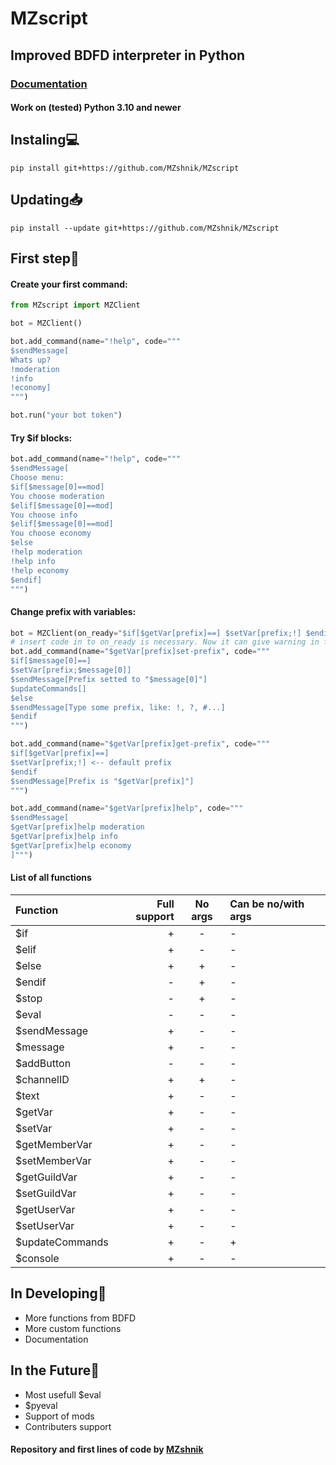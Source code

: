 # MZscript
## Improved BDFD interpreter in Python
### [Documentation](/docs/DOCS.md)
#### Work on (tested) Python 3.10 and newer
## Instaling💻
```
pip install git+https://github.com/MZshnik/MZscript
```
## Updating📥
```
pip install --update git+https://github.com/MZshnik/MZscript
```

## First step🎉
#### Create your first command:
```py
from MZscript import MZClient

bot = MZClient()

bot.add_command(name="!help", code="""
$sendMessage[
Whats up?
!moderation
!info
!economy]
""")

bot.run("your bot token")
```
#### Try $if blocks:
```py
bot.add_command(name="!help", code="""
$sendMessage[
Choose menu:
$if[$message[0]==mod]
You choose moderation
$elif[$message[0]==mod]
You choose info
$elif[$message[0]==mod]
You choose economy
$else
!help moderation
!help info
!help economy
$endif]
""")
```
#### Change prefix with variables:
```py
bot = MZClient(on_ready="$if[$getVar[prefix]==] $setVar[prefix;!] $endif")
# insert code in to on_ready is necessary. Now it can give warning in first start, but dont worry:)
bot.add_command(name="$getVar[prefix]set-prefix", code="""
$if[$message[0]==]
$setVar[prefix;$message[0]]
$sendMessage[Prefix setted to "$message[0]"]
$updateCommands[]
$else
$sendMessage[Type some prefix, like: !, ?, #...]
$endif
""")

bot.add_command(name="$getVar[prefix]get-prefix", code="""
$if[$getVar[prefix]==]
$setVar[prefix;!] <-- default prefix
$endif
$sendMessage[Prefix is "$getVar[prefix]"]
""")

bot.add_command(name="$getVar[prefix]help", code="""
$sendMessage[
$getVar[prefix]help moderation
$getVar[prefix]help info
$getVar[prefix]help economy
]""")
```

#### List of all functions
| Function        | Full support | No args | Can be no/with args |
| :-------------- |------------: | :-: | :- |
|$if|+|-|-
|$elif|+|-|-
|$else|+|+|-
|$endif|-|+|-
|$stop|-|+|-
|$eval|-|-|-
|$sendMessage|+|-|-
|$message|+|-|-
|$addButton|-|-|-
|$channelID|+|+|-
|$text|+|-|-
|$getVar|+|-|-
|$setVar|+|-|-
|$getMemberVar|+|-|-
|$setMemberVar|+|-|-
|$getGuildVar|+|-|-
|$setGuildVar|+|-|-
|$getUserVar|+|-|-
|$setUserVar|+|-|-
|$updateCommands|+|-|+
|$console|+|-|-
## In Developing🔨
- More functions from BDFD
- More custom functions
- Documentation
## In the Future🚀
- Most usefull $eval
- $pyeval
- Support of mods
- Сontributers support

#### Repository and first lines of code by [MZshnik](https://github.com/MZshnik)